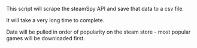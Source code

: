 This script will scrape the steamSpy API and save that data to a csv file.

It will take a very long time to complete.

Data will be pulled in order of popularity on the steam store - most popular games will be downloaded first.
